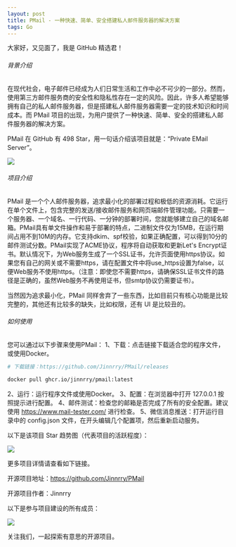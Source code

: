```yaml
---
layout: post
title: PMail - 一种快速、简单、安全搭建私人邮件服务器的解决方案
tags: Go
---
```


大家好，又见面了，我是 GitHub 精选君！

###### 背景介绍

在现代社会，电子邮件已经成为人们日常生活和工作中必不可少的一部分。然而，使用第三方邮件服务商的安全性和隐私性存在一定的风险。因此，许多人希望能够拥有自己的私人邮件服务器，但是搭建私人邮件服务器需要一定的技术知识和时间成本。而 PMail 项目的出现，为用户提供了一种快速、简单、安全的搭建私人邮件服务器的解决方案。

PMail 在 GitHub 有 498 Star，用一句话介绍该项目就是：“Private EMail Server”。


![](https://raw.githubusercontent.com/Jinnrry/PMail/master/./docs/en.gif)

###### 项目介绍

PMail 是一个个人邮件服务器，追求最小化的部署过程和极低的资源消耗。它运行在单个文件上，包含完整的发送/接收邮件服务和网页端邮件管理功能。只需要一个服务器、一个域名、一行代码、一分钟的部署时间，您就能够建立自己的域名邮箱。PMail具有单文件操作和易于部署的特点，二进制文件仅为15MB，在运行期间占用不到10M的内存。它支持dkim、spf校验，如果正确配置，可以得到10分的邮件测试分数。PMail实现了ACME协议，程序将自动获取和更新Let's Encrypt证书。默认情况下，为Web服务生成了一个SSL证书，允许页面使用https协议。如果您有自己的网关或不需要https，请在配置文件中将use_https设置为false，以便Web服务不使用https。（注意：即使您不需要https，请确保SSL证书文件的路径是正确的，虽然Web服务不再使用证书，但smtp协议仍需要证书）。

当然因为追求最小化，PMail 同样舍弃了一些东西，比如目前只有核心功能是比较完整的，其他还有比较多的缺失，比如权限，还有 UI 是比较丑的。

###### 如何使用

您可以通过以下步骤来使用PMail：
1、下载：点击链接下载适合您的程序文件，或使用Docker。

````bash
# 下载链接：https://github.com/Jinnrry/PMail/releases

docker pull ghcr.io/jinnrry/pmail:latest
````

2、运行：运行程序文件或使用Docker。
3、配置：在浏览器中打开 127.0.0.1 按照提示进行配置。
4、邮件测试：检查您的邮箱是否完成了所有的安全配置。建议使用 https://www.mail-tester.com/ 进行检查。
5、微信消息推送：打开运行目录中的 config.json 文件，在开头编辑几个配置项，然后重新启动服务。


以下是该项目 Star 趋势图（代表项目的活跃程度）：

![](https://api.star-history.com/svg?repos=Jinnrry/PMail&type=Timeline)

更多项目详情请查看如下链接。

开源项目地址：https://github.com/Jinnrry/PMail 

开源项目作者：Jinnrry

以下是参与项目建设的所有成员：

![](https://contrib.rocks/image?repo=Jinnrry/PMail)

关注我们，一起探索有意思的开源项目。

